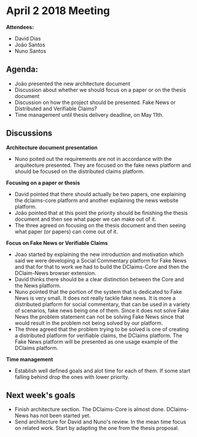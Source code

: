 # April 2 2018 Meeting

**Attendees:**
- David Dias
- João Santos
- Nuno Santos

## Agenda:
- João presented the new architecture document
- Discussion about whether we should focus on a paper or on the thesis document
- Discussion on how the project should be presented. Fake News or Distributed and Verifiable Claims?
- Time management until thesis delivery deadline, on May 11th.

## Discussions

**Architecture document presentation**
- Nuno poited out the requirements are not in accordance with the arquitecture presented. They are focused on the fake news platform and should be focused on the distributed claims platform.

**Focusing on a paper or thesis**
- David pointed that there should actually be two papers, one explaining the dclaims-core platform and another explaining the news website platform.
- João pointed that at this point the priority should be finishing the thesis document and then see what paper we can make out of it.
- The three agreed on focusing on the thesis document and then seeing what paper (or papers) can come out of it.

**Focus on Fake News or Verifiable Claims**
- Joao started by explaining the new introduction and motivation which said we were developing a Social Commentary platform for Fake News and that for that to work we had to build the DClaims-Core and then the DClaim-News browser extension.
- David thinks there should be a clear distinction between the Core and the News platform.
- Nuno pointed that the portion of the system that is dedicated to Fake News is very small. It does not really tackle fake news. It is more a distributed platform for social commentary, that can be used in a variety of scenarios, fake news being one of them. Since it does not solve Fake News the problem statement can not be solving Fake News since that would result in the problem not being solved by our platform.
- The three agreed that the problem trying to be solved is one of creating a distributed platform for verifiable claims, the DClaims platform. The Fake News platform will be presented as one usage example of the DClaims platform.

**Time management**
- Establish well defined goals and alot time for each of them. If some start falling behind drop the ones with lower priority.

## Next week's goals
- Finish architecture section. The DClaims-Core is almost done. DClaims-News has not been started yet.
- Send architecture for David and Nuno's review. In the mean time focus on related work. Start by adapting the one from the thesis proposal.


